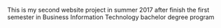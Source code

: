 This is my second website project in summer 2017 after finish the first semester in Business Information Technology bachelor degree program
